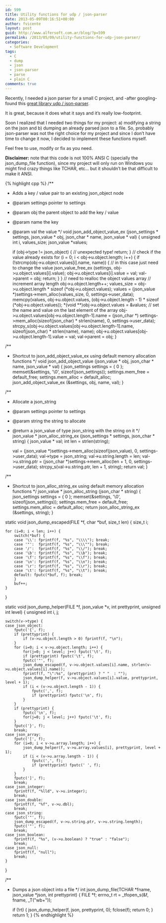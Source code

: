 ```yaml
---
id: 599
title: Utility functions for udp / json-parser
date: 2013-05-09T00:16:51+00:00
author: fvicente
layout: post
guid: http://www.alfersoft.com.ar/blog/?p=599
permalink: /2013/05/09/utility-functions-for-udp-json-parser/
categories:
  - Software Development
tags:
  - C
  - dump
  - json
  - json-parser
  - parse
  - plain C
comments: true
---
```

Recently, I needed a json parser for a small C project, and -after googling- found this <a href="https://github.com/udp/json-parser" title="udp / json-parser" target="_blank">great library udp / json-parser</a>.

It is great, because it does what it says and it&#8217;s really low-footprint.

Soon I realized that I needed two things for my project: a) modifying a string on the json and b) dumping an already parsed json to a file. So, probably json-parser was not the right choice for my project and since I don&#8217;t have time to change it now, I decided to implement these functions myself.

Feel free to use, modify or fix as you need.

<!--more-->

**Disclaimer:** note that this code is not 100% ANSI C (specially the json\_dump\_file function), since my project will only run on Windows you might find crazy things like TCHAR, etc&#8230; but it shouldn&#8217;t be that difficult to make it ANSI.

{% highlight cpp %}
/**
 * Adds a key / value pair to an existing json_object node
 * @param  settings	pointer to settings
 * @param  obj		the parent object to add the key / value
 * @param  name		the key
 * @param  val		the value
 */
void json_add_object_value_ex (json_settings * settings, json_value * obj, json_char * name, json_value * val)
{
	unsigned int i, values_size;
	json_value *values;

	if (obj->type != json_object) {
		// unexpected type!
		return;
	}
	// check if the value already exists
	for (i = 0; i < obj->u.object.length; i++) {
		if (!strcmp(obj->u.object.values[i].name, name)) {
			// in this case just need to change the value
			json_value_free_ex (settings, obj->u.object.values[i].value);
			obj->u.object.values[i].value = val;
			val->parent = obj;
			return;
		}
	}
	// need to realloc the object values array
	// increment array length
	obj->u.object.length++;
	values_size = obj->u.object.length * sizeof (*obj->u.object.values);
	values = (json_value *)settings->mem_alloc(values_size, 0, settings->user_data);
	memcpy(values, obj->u.object.values, (obj->u.object.length - 1) * sizeof (*obj->u.object.values));
	*(void **)obj->u.object.values = &values;
	// set the name and value on the last element of the array
	obj->u.object.values[obj->u.object.length-1].name = (json_char *) settings->mem_alloc(sizeof(json_char) * strlen(name), 0, settings->user_data);
	strcpy_s(obj->u.object.values[obj->u.object.length-1].name, sizeof(json_char) * strlen(name), name);
	obj->u.object.values[obj->u.object.length-1].value = val;
	val->parent = obj;
}

/**
 * Shortcut to json_add_object_value_ex using default memory allocation functions
 */
void json_add_object_value (json_value * obj, json_char * name, json_value * val)
{
	json_settings settings = { 0 };
	memset(&settings, '\0', sizeof(json_settings));
	settings.mem_free = default_free;
	settings.mem_alloc = default_alloc;
	json_add_object_value_ex (&settings, obj, name, val);
}

/**
 * Allocate a json_string
 * @param  settings	pointer to settings
 * @param  string	the string to allocate
 * @return a json_value of type json_string with the string on it
 */
json_value * json_alloc_string_ex (json_settings * settings, json_char * string)
{
	json_value * val;
	int len = strlen(string);

	val = (json_value *)settings->mem_alloc(sizeof(json_value), 0, settings->user_data);
	val->type = json_string;
	val->u.string.length = len;
	val->u.string.ptr = (json_char *)settings->mem_alloc(len + 1, 0, settings->user_data);
	strcpy_s(val->u.string.ptr, len + 1, string);
	return val;
}

/**
 * Shortcut to json_alloc_string_ex using default memory allocation functions
 */
json_value * json_alloc_string (json_char * string)
{
	json_settings settings = { 0 };
	memset(&settings, '\0', sizeof(json_settings));
	settings.mem_free = default_free;
	settings.mem_alloc = default_alloc;
	return json_alloc_string_ex (&settings, string);
}

static void json_dump_escaped(FILE *f, char *buf, size_t len)
{
	size_t	i;

	for (i=0; i < len; i++) {
		switch(*buf) {
		case '\\': fprintf(f, "%s", "\\\\"); break;
		case '"':  fprintf(f, "%s", "\\\""); break;
		case '/':  fprintf(f, "%s", "\\/"); break;
		case '\b': fprintf(f, "%s", "\\b"); break;
		case '\f': fprintf(f, "%s", "\\f"); break;
		case '\n': fprintf(f, "%s", "\\n"); break;
		case '\r': fprintf(f, "%s", "\\r"); break;
		case '\t': fprintf(f, "%s", "\\t"); break;
		default: fputc(*buf, f); break;
		}
		buf++;
	}
}

static void json_dump_helper(FILE *f, json_value *v, int prettyprint, unsigned int level)
{
	unsigned int		i, j;

	switch(v->type) {
	case json_object:
		fputc('{', f);
		if (prettyprint) {
			if (v->u.object.length > 0) fprintf(f, "\n");
		}
		for (i=0; i < v->u.object.length; i++) {
			for(j=0; j < level; j++) fputc('\t', f);
			if (prettyprint) fputc('\t', f);
			fputc('"', f);
			json_dump_escaped(f, v->u.object.values[i].name, strlen(v->u.object.values[i].name));
			fprintf(f, "\":%s", (prettyprint) ? " "  : "");
			json_dump_helper(f, v->u.object.values[i].value, prettyprint, level + 1);
			if (i < (v->u.object.length - 1)) {
				fputc(',', f);
				if (prettyprint) fputc('\n', f);
			}
		}
		if (prettyprint) {
			fputc('\n', f);
			for(j=0; j < level; j++) fputc('\t', f);
		}
		fputc('}', f);
		break;
	case json_array:
		fputc('[', f);
		for (i=0; i < v->u.array.length; i++) {
			json_dump_helper(f, v->u.array.values[i], prettyprint, level + 1);
			if (i < (v->u.array.length - 1)) {
				fputc(',', f);
				if (prettyprint) fputc(' ', f);
			}
		}
		fputc(']', f);
		break;
	case json_integer:
		fprintf(f, "%lld", v->u.integer);
		break;
	case json_double:
		fprintf(f, "%f", v->u.dbl);
		break;
	case json_string:
		fputc('"', f);
		json_dump_escaped(f, v->u.string.ptr, v->u.string.length);
		fputc('"', f);
		break;
	case json_boolean:
		fprintf(f, "%s", (v->u.boolean) ? "true" : "false");
		break;
	case json_null:
		fprintf(f, "null");
		break;
	}
}

/**
 * Dumps a json object into a file
 */
int json_dump_file(TCHAR *fname, json_value *json, int prettyprint)
{
	FILE		*f;
	errno_t		rt = _tfopen_s(&f, fname, _T("wb+"));

	if (!rt) {
		json_dump_helper(f, json, prettyprint, 0);
		fclose(f);
		return 0;
	}
	return 1;
}
{% endhighlight %}
